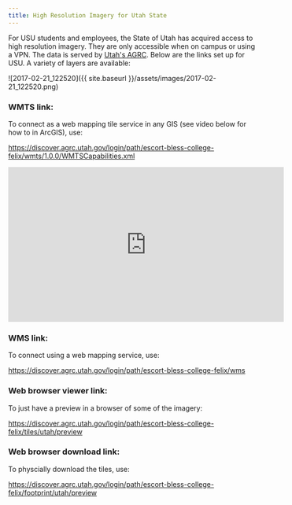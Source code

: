 ```yaml
---
title: High Resolution Imagery for Utah State
---
```




For USU students and employees, the State of Utah has acquired access to high resolution imagery. They are only accessible when on campus or using a VPN.  The data is served by [Utah's AGRC](https://gis.utah.gov/). Below are the links set up for USU. A variety of layers are available:

![2017-02-21_122520]({{ site.baseurl }}/assets/images/2017-02-21_122520.png)

### WMTS link:

To connect as a web mapping tile service in any GIS (see video below for how to in ArcGIS), use:

<https://discover.agrc.utah.gov/login/path/escort-bless-college-felix/wmts/1.0.0/WMTSCapabilities.xml>

<iframe width="560" height="315" src="https://www.youtube.com/embed/imfiOkeoz1w" frameborder="0" allowfullscreen></iframe>

### WMS link:

To connect using a web mapping service, use:

https://discover.agrc.utah.gov/login/path/escort-bless-college-felix/wms

### Web browser viewer link:

To just have a preview in a browser of some of the imagery:

https://discover.agrc.utah.gov/login/path/escort-bless-college-felix/tiles/utah/preview

### Web browser download link:

To physcially download the tiles, use:

<https://discover.agrc.utah.gov/login/path/escort-bless-college-felix/footprint/utah/preview>

